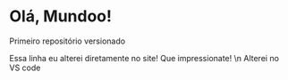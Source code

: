 # Olá, Mundoo!
 Primeiro repositório versionado

Essa linha eu alterei diretamente no site! Que impressionate!
\n Alterei no VS code

